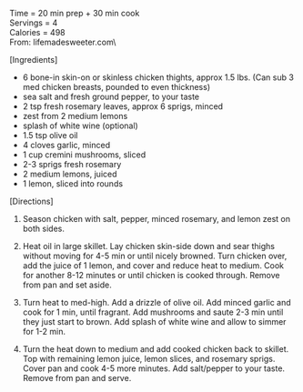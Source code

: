 Time = 20 min prep + 30 min cook\
Servings = 4\
Calories = 498\
From: lifemadesweeter.com\

[Ingredients]

-  6 bone-in skin-on or skinless chicken thights, approx 1.5 lbs. (Can sub 3 med chicken breasts, pounded to even thickness)
-  sea salt and fresh ground pepper, to your taste
-  2 tsp fresh rosemary leaves, approx 6 sprigs, minced
-  zest from 2 medium lemons
-  splash of white wine (optional)
-  1.5 tsp olive oil
-  4 cloves garlic, minced
-  1 cup cremini mushrooms, sliced
-  2-3 sprigs fresh rosemary
-  2 medium lemons, juiced
-  1 lemon, sliced into rounds

[Directions]

1.  Season chicken with salt, pepper, minced rosemary, and lemon zest on both sides. 

2.  Heat oil in large skillet. Lay chicken skin-side down and sear thighs without moving for 4-5 min or until nicely browned. Turn chicken over, add the juice of 1 lemon, and cover and reduce heat to medium. Cook for another 8-12 minutes or until chicken is cooked through. Remove from pan and set aside. 

3.  Turn heat to med-high. Add a drizzle of olive oil. Add minced garlic and cook for 1 min, until fragrant. Add mushrooms and saute 2-3 min until they just start to brown. Add splash of white wine and allow to simmer for 1-2 min. 

4.  Turn the heat down to medium and add cooked chicken back to skillet. Top with remaining lemon juice, lemon slices, and rosemary sprigs. Cover pan and cook 4-5 more minutes. Add salt/pepper to your taste. Remove from pan and serve. 